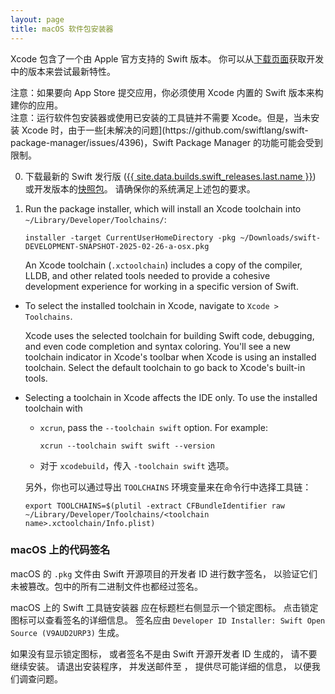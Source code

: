 ```yaml
---
layout: page
title: macOS 软件包安装器
---
```


Xcode 包含了一个由 Apple 官方支持的 Swift 版本。
你可以从[下载页面](/install/macos)获取开发中的版本来尝试最新特性。

<div class="warning" markdown="1">
注意：如果要向 App Store 提交应用，你必须使用 Xcode 内置的 Swift 版本来构建你的应用。
</div>

<div class="warning" markdown="1">
注意：运行软件包安装器或使用已安装的工具链并不需要 Xcode。但是，当未安装 Xcode 时，由于一些[未解决的问题](https://github.com/swiftlang/swift-package-manager/issues/4396)，Swift Package Manager 的功能可能会受到限制。
</div>

0. 下载最新的 Swift 发行版
   ([{{ site.data.builds.swift_releases.last.name }}](/install/macos))
   或开发版本的[快照包](/install/macos/#development-snapshots)。
   请确保你的系统满足上述包的要求。

0. Run the package installer,
   which will install an Xcode toolchain into
   `~/Library/Developer/Toolchains/`:

    ~~~ shell
    installer -target CurrentUserHomeDirectory -pkg ~/Downloads/swift-DEVELOPMENT-SNAPSHOT-2025-02-26-a-osx.pkg
    ~~~

   An Xcode toolchain (`.xctoolchain`) includes a copy of the compiler, LLDB,
   and other related tools needed to provide a cohesive development experience
   for working in a specific version of Swift.

* To select the installed toolchain in Xcode, navigate to `Xcode > Toolchains`.

  Xcode uses the selected toolchain for building Swift code, debugging, and
  even code completion and syntax coloring. You'll see a new toolchain
  indicator in Xcode's toolbar when Xcode is using an installed toolchain.
  Select the default toolchain to go back to Xcode's built-in tools.

* Selecting a toolchain in Xcode affects the IDE only. To use the installed
  toolchain with
  * `xcrun`, pass the `--toolchain swift` option. For example:

    ~~~ shell
    xcrun --toolchain swift swift --version
    ~~~

  * 对于 `xcodebuild`，传入 `-toolchain swift` 选项。

  另外，你也可以通过导出 `TOOLCHAINS` 环境变量来在命令行中选择工具链：

  ~~~ shell
  export TOOLCHAINS=$(plutil -extract CFBundleIdentifier raw ~/Library/Developer/Toolchains/<toolchain name>.xctoolchain/Info.plist)
  ~~~


### macOS 上的代码签名

macOS 的 `.pkg` 文件由 Swift 开源项目的开发者 ID 进行数字签名，
以验证它们未被篡改。包中的所有二进制文件也都经过签名。

macOS 上的 Swift 工具链安装器
应在标题栏右侧显示一个锁定图标。
点击锁定图标可以查看签名的详细信息。
签名应由 `Developer ID Installer: Swift Open Source (V9AUD2URP3)` 生成。

<div class="warning" markdown="1">
  如果没有显示锁定图标，
  或者签名不是由 Swift 开源开发者 ID 生成的，
  请不要继续安装。
  请退出安装程序，
  并发送邮件至 <swift-infrastructure@forums.swift.org>，
  提供尽可能详细的信息，
  以便我们调查问题。
</div>
